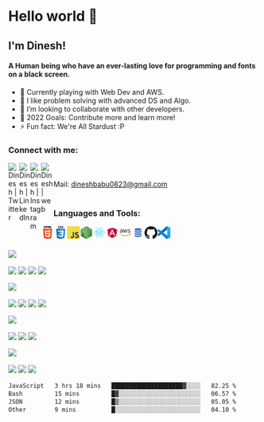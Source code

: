 # Hello world 👋
## I'm Dinesh!
#### A Human being who have an ever-lasting love for programming and fonts on a black screen.

- 🌱 Currently playing with Web Dev and AWS.
- 🔭 I like problem solving with advanced DS and Algo.
- 👯 I’m looking to collaborate with other developers.
- 🥅 2022 Goals: Contribute more and learn more!
- ⚡ Fun fact: We're All Stardust :P


### Connect with me:
[<img align="left" alt="Dinesh | Twitter" width="22px" src="https://cdn.jsdelivr.net/npm/simple-icons@v3/icons/twitter.svg" />][twitter] 
[<img align="left" alt="Dinesh | LinkedIn" width="22px" src="https://cdn.jsdelivr.net/npm/simple-icons@v3/icons/linkedin.svg" />][linkedin]
[<img align="left" alt="Dinesh | Instagram" width="22px" src="https://cdn.jsdelivr.net/npm/simple-icons@v3/icons/instagram.svg" />][instagram]
[<img align="left" alt="Dinesh | web" width="25px" src="https://cdn4.iconfinder.com/data/icons/web-icons-22/48/webpage-512.png" />][web]

<br/><br />
Mail: 
<dineshbabu0823@gmail.com>
<br/><br/>


### Languages and Tools:

<img align="left" alt="HTML5" width="26px" src="https://raw.githubusercontent.com/github/explore/80688e429a7d4ef2fca1e82350fe8e3517d3494d/topics/html/html.png" />
<img align="left" alt="CSS3" width="26px" src="https://raw.githubusercontent.com/github/explore/80688e429a7d4ef2fca1e82350fe8e3517d3494d/topics/css/css.png" />
<img align="left" alt="JavaScript" width="26px" src="https://raw.githubusercontent.com/github/explore/80688e429a7d4ef2fca1e82350fe8e3517d3494d/topics/javascript/javascript.png" />
<img align="left" alt="Node.js" width="26px" src="https://raw.githubusercontent.com/github/explore/80688e429a7d4ef2fca1e82350fe8e3517d3494d/topics/nodejs/nodejs.png" />

<img align="left" alt="React" width="26px" src="https://raw.githubusercontent.com/github/explore/80688e429a7d4ef2fca1e82350fe8e3517d3494d/topics/react/react.png" />

<img align="left" alt="Angular" width="26px" src="https://raw.githubusercontent.com/github/explore/80688e429a7d4ef2fca1e82350fe8e3517d3494d/topics/angular/angular.png" />

<img align="left" alt="aws" width="26px" src="https://raw.githubusercontent.com/github/explore/80688e429a7d4ef2fca1e82350fe8e3517d3494d/topics/aws/aws.png" />

<img align="left" alt="SQL" width="26px" src="https://raw.githubusercontent.com/github/explore/80688e429a7d4ef2fca1e82350fe8e3517d3494d/topics/sql/sql.png" />

<img align="left" alt="GitHub" width="26px" src="https://raw.githubusercontent.com/github/explore/78df643247d429f6cc873026c0622819ad797942/topics/github/github.png" />

<img align="left" alt="Visual Studio Code" width="26px" src="https://raw.githubusercontent.com/github/explore/80688e429a7d4ef2fca1e82350fe8e3517d3494d/topics/visual-studio-code/visual-studio-code.png" />
<br />
<br />

[twitter]: https://twitter.com/Dinesh853?s=08
[gmail]: <dineshbabu0823@gmail.com>
[instagram]: https://www.instagram.com/_.dinesh.____?r=nametag
[linkedin]: https://www.linkedin.com/in/dineshbabu853/
[web]: https://dineshbabu853.github.io/


![](https://img.shields.io/badge/Languages-informational?style=flat&logo=<LOGO_NAME>&logoColor=white&color=2bbc8a)

![](https://img.shields.io/badge/Javascript-</>-informational?style=flat&logo=<LOGO_NAME>&logoColor=white&color=2bbc8a)
![](https://img.shields.io/badge/Java-</>-informational?style=flat&logo=<LOGO_NAME>&logoColor=white&color=2bbc8a)
![](https://img.shields.io/badge/Typescript-</>-informational?style=flat&logo=<LOGO_NAME>&logoColor=white&color=2bbc8a)
![](https://img.shields.io/badge/C,C++-</>-informational?style=flat&logo=<LOGO_NAME>&logoColor=white&color=2bbc8a)

![](https://img.shields.io/badge/Frameworks_&_Libraries-informational?style=flat&logo=<LOGO_NAME>&logoColor=white&color=2bbc8a)

![](https://img.shields.io/badge/Node.js-</>-informational?style=flat&logo=<LOGO_NAME>&logoColor=white&color=2bbc8a)
![](https://img.shields.io/badge/React-</>-informational?style=flat&logo=<LOGO_NAME>&logoColor=white&color=2bbc8a)
![](https://img.shields.io/badge/Angular-</>-informational?style=flat&logo=<LOGO_NAME>&logoColor=white&color=2bbc8a)
![](https://img.shields.io/badge/AWS_Services-</>-informational?style=flat&logo=<LOGO_NAME>&logoColor=white&color=2bbc8a)

![](https://img.shields.io/badge/Architecture_&_DevOps-informational?style=flat&logo=<LOGO_NAME>&logoColor=white&color=2bbc8a)

![](https://img.shields.io/badge/Docker-</>-informational?style=flat&logo=<LOGO_NAME>&logoColor=white&color=2bbc8a)
![](https://img.shields.io/badge/Serverless-</>-informational?style=flat&logo=<LOGO_NAME>&logoColor=white&color=2bbc8a)
![](https://img.shields.io/badge/Microservices-</>-informational?style=flat&logo=<LOGO_NAME>&logoColor=white&color=2bbc8a)


![](https://img.shields.io/badge/Databases-informational?style=flat&logo=<LOGO_NAME>&logoColor=white&color=2bbc8a)

![](https://img.shields.io/badge/Mongodb-</>-informational?style=flat&logo=<LOGO_NAME>&logoColor=white&color=2bbc8a)
![](https://img.shields.io/badge/Dynamodb-</>-informational?style=flat&logo=<LOGO_NAME>&logoColor=white&color=2bbc8a)
![](https://img.shields.io/badge/MySQL-</>-informational?style=flat&logo=<LOGO_NAME>&logoColor=white&color=2bbc8a)

<!--START_SECTION:waka-->

```text
JavaScript   3 hrs 18 mins   ████████████████████▓░░░░   82.25 %
Bash         15 mins         █▓░░░░░░░░░░░░░░░░░░░░░░░   06.57 %
JSON         12 mins         █▒░░░░░░░░░░░░░░░░░░░░░░░   05.05 %
Other        9 mins          █░░░░░░░░░░░░░░░░░░░░░░░░   04.10 %
```

<!--END_SECTION:waka-->
